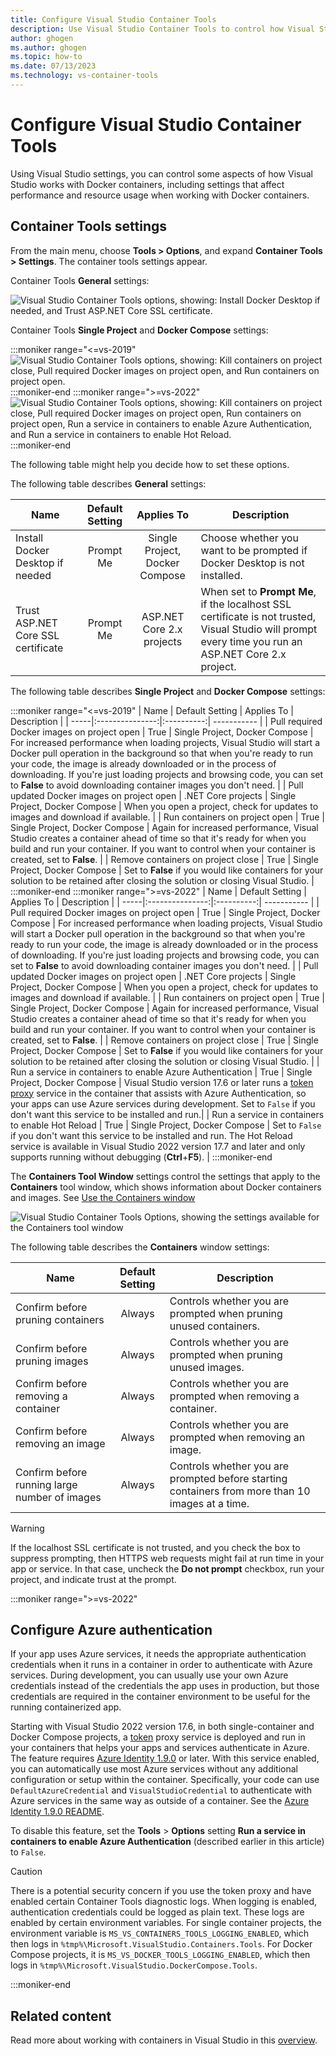 ```yaml
---
title: Configure Visual Studio Container Tools
description: Use Visual Studio Container Tools to control how Visual Studio works with Docker containers, including performance settings and resource usage.
author: ghogen
ms.author: ghogen
ms.topic: how-to
ms.date: 07/13/2023
ms.technology: vs-container-tools
---
```

# Configure Visual Studio Container Tools


Using Visual Studio settings, you can control some aspects of how Visual Studio works with Docker containers, including settings that affect performance and resource usage when working with Docker containers.

## Container Tools settings

From the main menu, choose **Tools > Options**, and expand **Container Tools > Settings**. The container tools settings appear.

Container Tools **General** settings:

![Visual Studio Container Tools options, showing: Install Docker Desktop if needed, and Trust ASP.NET Core SSL certificate.](./media/configure-container-tools/tools-options-1.png)

Container Tools **Single Project** and **Docker Compose** settings:

:::moniker range="<=vs-2019"
![Visual Studio Container Tools options, showing: Kill containers on project close, Pull required Docker images on project open, and Run containers on project open.](./media/configure-container-tools/tools-options-2.png)
:::moniker-end
:::moniker range=">=vs-2022"
![Visual Studio Container Tools options, showing: Kill containers on project close, Pull required Docker images on project open, Run containers on project open, Run a service in containers to enable Azure Authentication, and Run a service in containers to enable Hot Reload.](./media/configure-container-tools/vs-2022/tools-options-2.png)
:::moniker-end

The following table might help you decide how to set these options.

The following table describes **General** settings:

| Name | Default Setting | Applies To | Description |
| -----|:---------------:|:----------:| ----------- |
| Install Docker Desktop if needed | Prompt Me | Single Project, Docker Compose | Choose whether you want to be prompted if Docker Desktop is not installed. |
| Trust ASP.NET Core SSL certificate | Prompt Me | ASP.NET Core 2.x projects | When set to **Prompt Me**, if the localhost SSL certificate is not trusted, Visual Studio will prompt every time you run an ASP.NET Core 2.x project. |

The following table describes **Single Project** and **Docker Compose** settings:

:::moniker range="<=vs-2019"
| Name | Default Setting | Applies To | Description |
| -----|:---------------:|:----------:| ----------- |
| Pull required Docker images on project open | True | Single Project, Docker Compose | For increased performance when loading projects, Visual Studio will start a Docker pull operation in the background so that when you're ready to run your code, the image is already downloaded or in the process of downloading. If you're just loading projects and browsing code, you can set to **False** to avoid downloading container images you don't need. |
| Pull updated Docker images on project open | .NET Core projects | Single Project, Docker Compose | When you open a project, check for updates to images and download if available. |
| Run containers on project open | True | Single Project, Docker Compose | Again for increased performance, Visual Studio creates a container ahead of time so that it's ready for when you build and run your container. If you want to control when your container is created, set to **False**. |
| Remove containers on project close | True | Single Project, Docker Compose | Set to **False** if you would like containers for your solution to be retained after closing the solution or closing Visual Studio. |
:::moniker-end
:::moniker range=">=vs-2022"
| Name | Default Setting | Applies To | Description |
| -----|:---------------:|:----------:| ----------- |
| Pull required Docker images on project open | True | Single Project, Docker Compose | For increased performance when loading projects, Visual Studio will start a Docker pull operation in the background so that when you're ready to run your code, the image is already downloaded or in the process of downloading. If you're just loading projects and browsing code, you can set to **False** to avoid downloading container images you don't need. |
| Pull updated Docker images on project open | .NET Core projects | Single Project, Docker Compose | When you open a project, check for updates to images and download if available. |
| Run containers on project open | True | Single Project, Docker Compose | Again for increased performance, Visual Studio creates a container ahead of time so that it's ready for when you build and run your container. If you want to control when your container is created, set to **False**. |
| Remove containers on project close | True | Single Project, Docker Compose | Set to **False** if you would like containers for your solution to be retained after closing the solution or closing Visual Studio. |
| Run a service in containers to enable Azure Authentication | True | Single Project, Docker Compose | Visual Studio version 17.6 or later runs a [token proxy](#configure-azure-authentication) service in the container that assists with Azure Authentication, so your apps can use Azure services during development. Set to `False` if you don't want this service to be installed and run.|
| Run a service in containers to enable Hot Reload | True | Single Project, Docker Compose | Set to `False` if you don't want this service to be installed and run. The Hot Reload service is available in Visual Studio 2022 version 17.7 and later and only supports running without debugging (**Ctrl**+**F5**).  |
:::moniker-end

The **Containers Tool Window** settings control the settings that apply to the **Containers** tool window, which shows information about Docker containers and images. See [Use the Containers window](view-and-diagnose-containers.md)

![Visual Studio Container Tools Options, showing the settings available for the Containers tool window](media/configure-container-tools/tools-options-3.png)

The following table describes the **Containers** window settings:

| Name | Default Setting | Description |
| -----|:---------------:| ----------- |
| Confirm before pruning containers | Always | Controls whether you are prompted when pruning unused containers. |
| Confirm before pruning images | Always | Controls whether you are prompted when pruning unused images. |
| Confirm before removing a container | Always | Controls whether you are prompted when removing a container. |
| Confirm before removing an image | Always | Controls whether you are prompted when removing an image. |
| Confirm before running large number of images | Always | Controls whether you are prompted before starting containers from more than 10 images at a time. |

> [!WARNING]
> If the localhost SSL certificate is not trusted, and you check the box to suppress prompting, then HTTPS web requests might fail at run time in your app or service. In that case, uncheck the **Do not prompt** checkbox, run your project, and indicate trust at the prompt.

:::moniker range=">=vs-2022"

## Configure Azure authentication

If your app uses Azure services, it needs the appropriate authentication credentials when it runs in a container in order to authenticate with Azure services. During development, you can usually use your own Azure credentials instead of the credentials the app uses in production, but those credentials are required in the container environment to be useful for the running containerized app.

Starting with Visual Studio 2022 version 17.6, in both single-container and Docker Compose projects, a [token](https://www.nuget.org/packages/Azure.Identity#readme-body-tab) proxy service is deployed and run in your containers that helps your apps and services authenticate in Azure. The feature requires [Azure Identity 1.9.0](https://www.nuget.org/packages/Azure.Identity/1.9.0#readme-body-tab) or later. With this service enabled, you can automatically use most Azure services without any additional configuration or setup within the container. Specifically, your code can use `DefaultAzureCredential` and `VisualStudioCredential` to authenticate with Azure services in the same way as outside of a container. See the [Azure Identity 1.9.0 README](https://www.nuget.org/packages/Azure.Identity/1.9.0#readme-body-tab).

To disable this feature, set the **Tools** > **Options** setting **Run a service in containers to enable Azure Authentication** (described earlier in this article) to `False`.

> [!CAUTION]
> There is a potential security concern if you use the token proxy and have enabled certain Container Tools diagnostic logs. When logging is enabled, authentication credentials could be logged as plain text. These logs are enabled by certain environment variables. For single container projects, the environment variable is `MS_VS_CONTAINERS_TOOLS_LOGGING_ENABLED`, which then logs in `%tmp%\Microsoft.VisualStudio.Containers.Tools`. For Docker Compose projects, it is `MS_VS_DOCKER_TOOLS_LOGGING_ENABLED`, which then logs in `%tmp%\Microsoft.VisualStudio.DockerCompose.Tools`.

:::moniker-end

## Related content

Read more about working with containers in Visual Studio in this [overview](overview.md).